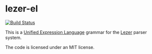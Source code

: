 # lezer-el

[![Build Status](https://travis-ci.com/nikku/lezer-el.svg?branch=master)](https://travis-ci.com/nikku/lezer-el)

This is a [Unified Expression Language](https://en.wikipedia.org/wiki/Unified_Expression_Language) grammar for the
[Lezer](https://lezer.codemirror.net/) parser system.

The code is licensed under an MIT license.
